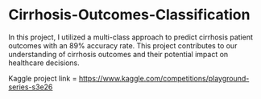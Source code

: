 # Cirrhosis-Outcomes-Classification
In this project, I utilized a multi-class approach to predict cirrhosis patient outcomes with an 89% accuracy rate. This project contributes to our understanding of cirrhosis outcomes and their potential impact on healthcare decisions. 

Kaggle project link = https://www.kaggle.com/competitions/playground-series-s3e26

